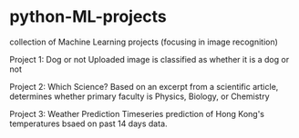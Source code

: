 # python-ML-projects
collection of Machine Learning projects (focusing in image recognition)

Project 1: Dog or not
Uploaded image is classified as whether it is a dog or not

Project 2: Which Science?
Based on an excerpt from a scientific article, determines whether primary faculty is Physics, Biology, or Chemistry

Project 3: Weather Prediction
Timeseries prediction of Hong Kong's temperatures bsaed on past 14 days data. 
